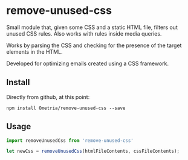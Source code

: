 # remove-unused-css

Small module that, given some CSS and a static HTML file, filters out unused CSS rules.
Also works with rules inside media queries.

Works by parsing the CSS and checking for the presence of the target elements in the HTML.

Developed for optimizing emails created using a CSS framework.

## Install

Directly from github, at this point:

```
npm install Ometria/remove-unused-css --save
```

## Usage

```javascript
import removeUnusedCss from 'remove-unused-css'

let newCss = removeUnusedCss(htmlFileContents, cssFileContents);
```



